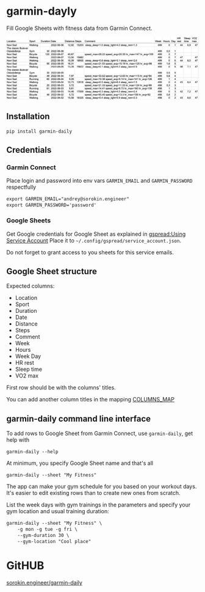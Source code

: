 # garmin-dayly

Fill Google Sheets with fitness data from Garmin Connect.

![garmin-daily.png](garmin-daily.png)

## Installation

    pip install garmin-daily

## Credentials

### Garmin Connect
Place login and password into env vars `GARMIN_EMAIL` and `GARMIN_PASSWORD` respectfully

    export GARMIN_EMAIL="andrey@sorokin.engineer"
    export GARMIN_PASSWORD='password'

### Google Sheets
Get Google credentials for Google Sheet as explained in [gspread:Using Service Account](https://docs.gspread.org/en/latest/oauth2.html#enable-api-access-for-a-project)
Place it to `~/.config/gspread/service_account.json`.

Do not forget to grant access to you sheets for this service emails.

## Google Sheet structure

Expected columns:

- Location
- Sport
- Duration
- Date
- Distance
- Steps
- Comment
- Week
- Hours
- Week Day
- HR rest
- Sleep time
- VO2 max

First row should be with the columns' titles.

You can add another column titles in the mapping [COLUMNS_MAP](docstrings/columns_mapper/)

## garmin-daily command line interface

To add rows to Google Sheet from Garmin Connect, use `garmin-daily`, get help with

    garmin-daily --help

At minimum, you specify Google Sheet name and that's all

    garmin-daily --sheet "My Fitness"

The app can make your gym schedule for you based on your workout days.
It's easier to edit existing rows than to create new ones from scratch.

List the week days with gym trainings in the parameters
and specify your gym location and usual training duration:

    garmin-daily --sheet "My Fitness" \
        -g mon -g tue -g fri \
        --gym-duration 30 \
        --gym-location "Cool place"

# GitHUB

[sorokin.engineer/garmin-daily](https://github.com/andgineer/garmin-daily)
